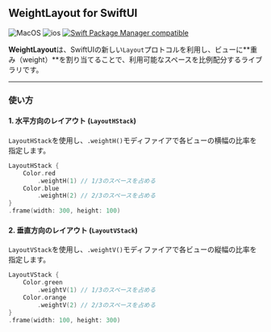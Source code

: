 

## WeightLayout for SwiftUI
![MacOS](https://img.shields.io/badge/MacOS-14+-green)
![ios](https://img.shields.io/badge/ios-16+-red)
[![Swift Package Manager compatible](https://img.shields.io/badge/Swift%20Package%20Manager-compatible-brightgreen.svg)](https://github.com/apple/swift-package-manager)

**WeightLayout**は、SwiftUIの新しい`Layout`プロトコルを利用し、ビューに\*\*重み（weight）\*\*を割り当てることで、利用可能なスペースを比例配分するライブラリです。

-----

### 使い方

#### 1\. 水平方向のレイアウト (`LayoutHStack`)

`LayoutHStack`を使用し、`.weightH()`モディファイアで各ビューの横幅の比率を指定します。

```swift
LayoutHStack {
    Color.red
        .weightH(1) // 1/3のスペースを占める
    Color.blue
        .weightH(2) // 2/3のスペースを占める
}
.frame(width: 300, height: 100)
```

#### 2\. 垂直方向のレイアウト (`LayoutVStack`)

`LayoutVStack`を使用し、`.weightV()`モディファイアで各ビューの縦幅の比率を指定します。

```swift
LayoutVStack {
    Color.green
        .weightV(1) // 1/3のスペースを占める
    Color.orange
        .weightV(2) // 2/3のスペースを占める
}
.frame(width: 100, height: 300)
```
